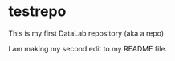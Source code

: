 # testrepo

This is my first DataLab repository (aka a repo)

I am making my second edit to my README file.
